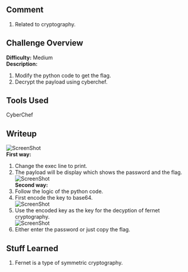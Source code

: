 ## Comment  
1. Related to cryptography.  

## Challenge Overview  
**Difficulty:** Medium  
**Description:** 
1. Modify the python code to get the flag. 
2. Decrypt the payload using cyberchef.  
## Tools Used  
CyberChef  

## Writeup  
![ScreenShot](https://imgur.com/dg0mFru.png)  
**First way:**  
1. Change the exec line to print.  
2. The payload will be display which shows the password and the flag.  
![ScreenShot](https://imgur.com/rS1SEAE.png)  
**Second way:**  
1. Follow the logic of the python code.  
2. First encode the key to base64.  
![ScreenShot](https://imgur.com/HjdbDIZ.png)  
3. Use the encoded key as the key for the decyption of fernet cryptography.  
![ScreenShot](https://imgur.com/BaC9ZH7.png)  
5. Either enter the password or just copy the flag.  
## Stuff Learned  
1. Fernet is a type of symmetric cryptography.    


